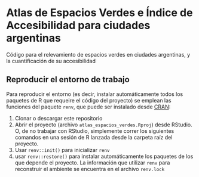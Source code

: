 # Atlas de Espacios Verdes e Índice de Accesibilidad para ciudades argentinas
Código para el relevamiento de espacios verdes en ciudades argentinas, y la cuantificación de su accesibilidad


## Reproducir el entorno de trabajo

Para reproducir el entorno (es decir, instalar automáticamente todos los paquetes de R que requeire el código del proyecto) se emplean las funciones del paquete `renv`, que puede ser instalado desde [CRAN](https://cran.r-project.org/web/packages/renv/index.html):

1. Clonar o descargar este repositorio
2. Abrir el proyecto (archivo `atlas_espacios_verdes.Rproj`) desde RStudio. O, de no trabajar con RStudio, simplemente correr los siguientes comandos en una sesión de R lanzada desde la carpeta raíz del proyecto. 
3. Usar `renv::init()` para inicializar `renv` 
4. usar `renv::restore()` para instalar automáticamente los paquetes de los que depende el proyecto. La información que utilizar `renv` para reconstruir el ambiente se encuentra en el archivo `renv.lock`

